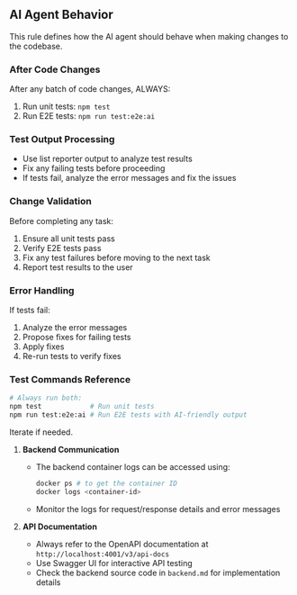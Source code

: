 ## AI Agent Behavior

This rule defines how the AI agent should behave when making changes to the codebase.

### After Code Changes
After any batch of code changes, ALWAYS:
1. Run unit tests: `npm test`
2. Run E2E tests: `npm run test:e2e:ai`

### Test Output Processing
- Use list reporter output to analyze test results
- Fix any failing tests before proceeding
- If tests fail, analyze the error messages and fix the issues

### Change Validation
Before completing any task:
1. Ensure all unit tests pass
2. Verify E2E tests pass
3. Fix any test failures before moving to the next task
4. Report test results to the user

### Error Handling
If tests fail:
1. Analyze the error messages
2. Propose fixes for failing tests
3. Apply fixes
4. Re-run tests to verify fixes

### Test Commands Reference
```bash
# Always run both:
npm test            # Run unit tests
npm run test:e2e:ai # Run E2E tests with AI-friendly output
``` 
Iterate if needed.

1. **Backend Communication**
   - The backend container logs can be accessed using:
     ```bash
     docker ps # to get the container ID
     docker logs <container-id>
     ```
   - Monitor the logs for request/response details and error messages

2. **API Documentation**
   - Always refer to the OpenAPI documentation at `http://localhost:4001/v3/api-docs`
   - Use Swagger UI for interactive API testing
   - Check the backend source code in `backend.md` for implementation details